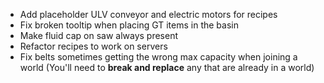 - Add placeholder ULV conveyor and electric motors for recipes
- Fix broken tooltip when placing GT items in the basin
- Make fluid cap on saw always present
- Refactor recipes to work on servers
- Fix belts sometimes getting the wrong max capacity when joining a world (You'll need to **break and replace** any that are already in a world)